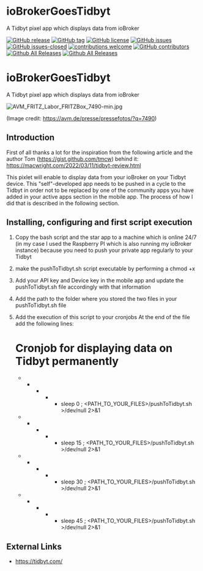 # ioBrokerGoesTidbyt
 A Tidbyt pixel app which displays data from ioBroker

 [![GitHub release](https://img.shields.io/github/release/jhubig/ioBrokerGoesTidbyt/all.svg?maxAge=1)](https://GitHub.com/jhubig/ioBrokerGoesTidbyt/releases/)
 [![GitHub tag](https://img.shields.io/github/tag/jhubig/ioBrokerGoesTidbyt.svg)](https://GitHub.com/jhubig/ioBrokerGoesTidbyt/tags/)
 [![GitHub license](https://img.shields.io/github/license/jhubig/ioBrokerGoesTidbyt.svg)](https://github.com/jhubig/ioBrokerGoesTidbyt/blob/master/LICENSE)
 [![GitHub issues](https://img.shields.io/github/issues/jhubig/ioBrokerGoesTidbyt.svg)](https://GitHub.com/jhubig/ioBrokerGoesTidbyt/issues/)
 [![GitHub issues-closed](https://img.shields.io/github/issues-closed/jhubig/ioBrokerGoesTidbyt.svg)](https://GitHub.com/jhubig/ioBrokerGoesTidbyt/issues?q=is%3Aissue+is%3Aclosed)
 [![contributions welcome](https://img.shields.io/badge/contributions-welcome-brightgreen.svg?style=flat)](https://github.com/jhubig/ioBrokerGoesTidbyt/issues)
 [![GitHub contributors](https://img.shields.io/github/contributors/jhubig/ioBrokerGoesTidbyt.svg)](https://GitHub.com/jhubig/ioBrokerGoesTidbyt/graphs/contributors/)
 [![Github All Releases](https://img.shields.io/github/downloads/jhubig/ioBrokerGoesTidbytl/total.svg)](https://github.com/jhubig/ioBrokerGoesTidbyt)
 [![Github All Releases](https://img.shields.io/github/watchers/jhubig/ioBrokerGoesTidbyt?style=social)](https://github.com/jhubig/ioBrokerGoesTidbyt)

 # ioBrokerGoesTidbyt
  A Tidbyt pixel app which displays data from ioBroker

 ![AVM_FRITZ_Labor_FRITZBox_7490-min.jpg](img/AVM_FRITZ_Labor_FRITZBox_7490-min.jpg?raw=true "AVM_FRITZ_Labor_FRITZBox_7490-min.jpg")

 (Image credit: https://avm.de/presse/pressefotos/?q=7490)

 ## Introduction

 First of all thanks a lot for the inspiration from the following article and the author Tom (https://gist.github.com/tmcw) behind it: https://macwright.com/2022/03/11/tidbyt-review.html

 This pixlet will enable to display data from your ioBroker on your Tidbyt device. This "self"-developed app needs to be pushed in a cycle to the Tidbyt in order not to be replaced by one of the community apps you have added in your active apps section in the mobile app. The process of how I did that is described in the following section.

 ## Installing, configuring and first script execution

 1. Copy the bash script and the star app to a machine which is online 24/7 (in my case I used the Raspberry PI which is also running my ioBroker instance) because you need to push your private app regularly to your Tidbyt
 2. make the pushToTidbyt.sh script executable by performing a chmod +x
 3. Add your API key and Device key in the mobile app and update the pushToTidbyt.sh file accordingly with that information
 4. Add the path to the folder where you stored the two files in your pushToTidbyt.sh file
 5. Add the execution of this script to your cronjobs
      At the end of the file add the following lines:

      # Cronjob for displaying data on Tidbyt permanently
      * * * * * sleep  0 ; <PATH_TO_YOUR_FILES>/pushToTidbyt.sh >/dev/null 2>&1
      * * * * * sleep 15 ; <PATH_TO_YOUR_FILES>/pushToTidbyt.sh >/dev/null 2>&1
      * * * * * sleep 30 ; <PATH_TO_YOUR_FILES>/pushToTidbyt.sh >/dev/null 2>&1
      * * * * * sleep 45 ; <PATH_TO_YOUR_FILES>/pushToTidbyt.sh >/dev/null 2>&1

 ## External Links

 * https://tidbyt.com/
